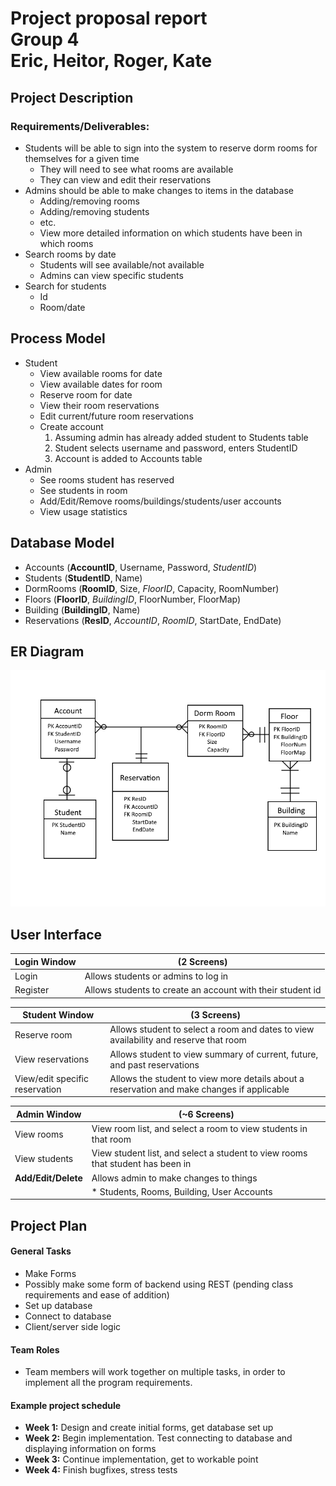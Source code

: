 Project proposal report  
Group 4  
Eric, Heitor, Roger, Kate
===
## Project Description
### Requirements/Deliverables:
* Students will be able to sign into the system to reserve dorm rooms for themselves for a given time
    * They will need to see what rooms are available
    * They can view and edit their reservations
* Admins should be able to make changes to items in the database
    * Adding/removing rooms
    * Adding/removing students
    * etc.
    * View more detailed information on which students have been in which rooms
* Search rooms by date
    * Students will see available/not available
    * Admins can view specific students
* Search for students
    * Id
    * Room/date

## Process Model
* Student
    * View available rooms for date
    * View available dates for room
    * Reserve room for date
    * View their room reservations
    * Edit current/future room reservations
    * Create account
        1. Assuming admin has already added student to Students table
        2. Student selects username and password, enters StudentID
        3. Account is added to Accounts table
* Admin
    * See rooms student has reserved
    * See students in room
    * Add/Edit/Remove rooms/buildings/students/user accounts
    * View usage statistics

## Database Model
* Accounts (**AccountID**, Username, Password, _StudentID_)
* Students (**StudentID**, Name)
* DormRooms (**RoomID**, Size, _FloorID_, Capacity, RoomNumber)
* Floors (**FloorID**, _BuildingID_, FloorNumber, FloorMap)
* Building (**BuildingID**, Name)
* Reservations (**ResID**, _AccountID_, _RoomID_, StartDate, EndDate)

## ER Diagram
![ERD](ERD.png)

## User Interface
|**Login Window**|(2 Screens)|
|---|---|
|Login|Allows students or admins to log in|
|Register|Allows students to create an account with their student id|

|**Student Window**|(3 Screens)|
|---|---|
|Reserve room|Allows student to select a room and dates to view availability and reserve that room|
|View reservations|Allows student to view summary of current, future, and past reservations|
|View/edit specific reservation|Allows the student to view more details about a reservation and make changes if applicable|

|**Admin Window**|(~6 Screens)|
|---|---|
|View rooms|View room list, and select a room to view students in that room|
|View students|View student list, and select a student to view rooms that student has been in|
|**Add/Edit/Delete**|Allows admin to make changes to things|
||* Students, Rooms, Building, User Accounts|

## Project Plan
#### General Tasks
* Make Forms
* Possibly make some form of backend using REST (pending class requirements and ease of addition)
* Set up database
* Connect to database
* Client/server side logic

#### Team Roles
* Team members will work together on multiple tasks, in order to implement all the program requirements.

#### Example project schedule
* **Week 1:** Design and create initial forms, get database set up
* **Week 2:** Begin implementation. Test connecting to database and displaying information on forms
* **Week 3:** Continue implementation, get to workable point
* **Week 4:** Finish bugfixes, stress tests